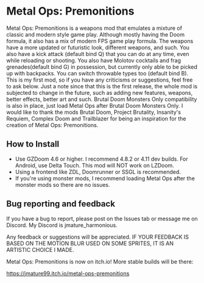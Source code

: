 # Metal Ops: Premonitions
 Metal Ops: Premonitions is a weapons mod that emulates a mixture of classic and modern style game play. Although mostly having the Doom formula, it also has a mix of modern FPS game play formula. The weapons have a more updated or futuristic look, different weapons, and such. You also have a kick attack (default bind Q) that you can do at any time, even while reloading or shooting. You also have Molotov cocktails and frag grenades(default bind G) in possession, but currently only able to be picked up with backpacks. You can switch throwable types too (default bind B). This is my first mod, so if you have any criticisms or suggestions, feel free to ask below. Just a note since that this is the first release, the whole mod is subjected to change in the future, such as adding new features, weapons, better effects, better art and such. Brutal Doom Monsters Only compatibility is also in place, just load Metal Ops after Brutal Doom Monsters Only. I would like to thank the mods Brutal Doom, Project Brutality, Insanity's Requiem, Complex Doom and Trailblazer for being an inspiration for the creation of Metal Ops: Premonitions.

## How to Install
- Use GZDoom 4.6 or higher. I recommend 4.8.2 or 4.11 dev builds. For Android, use Delta Touch.
This mod will NOT work on LZDoom.
- Using a frontend like ZDL, Doomrunner or SSGL is recommended.
- If you're using monster mods, I recommend loading Metal Ops after the monster mods so there are no issues.

## Bug reporting and feedback
If you have a bug to report, please post on the Issues tab or message me on Discord. My Discord is jmature_harmonious.

Any feedback or suggestions will be appreciated.
IF YOUR FEEDBACK IS BASED ON THE MOTION BLUR USED ON SOME SPRITES, IT IS AN ARTISTIC CHOICE I MADE.

Metal Ops: Premonitions is now on itch.io! More stable builds will be there:

https://jmature99.itch.io/metal-ops-premonitions 
